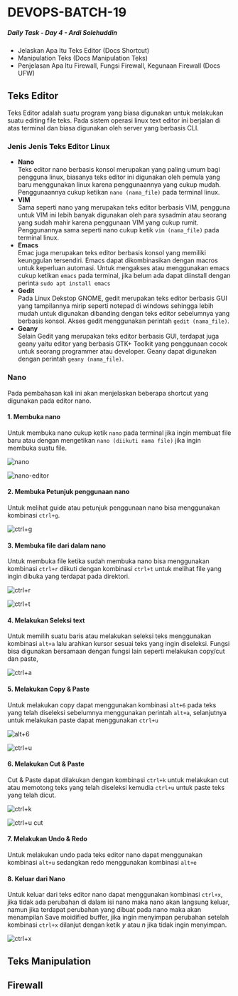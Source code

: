 # DEVOPS-BATCH-19
##### Daily Task - Day 4 - Ardi Solehuddin

-  Jelaskan Apa Itu Teks Editor (Docs Shortcut)
-  Manipulation Teks (Docs Manipulation Teks)
-  Penjelasan Apa Itu Firewall, Fungsi Firewall, Kegunaan Firewall (Docs UFW)

## Teks Editor
Teks Editor adalah suatu program yang biasa digunakan untuk melakukan suatu editing file teks. Pada sistem operasi linux text editor ini berjalan di atas terminal dan biasa digunakan oleh server yang berbasis CLI.

### Jenis Jenis Teks Editor Linux
- **Nano<br/>**
  Teks editor nano berbasis konsol merupakan yang paling umum bagi pengguna linux, biasanya teks editor ini digunakan oleh pemula yang baru menggunakan linux karena penggunaannya yang cukup mudah. Penggunaannya cukup ketikan `nano (nama_file)` pada terminal linux.
- **VIM<br/>**
  Sama seperti nano yang merupakan teks editor berbasis VIM, pengguna untuk VIM ini lebih banyak digunakan oleh para sysadmin atau seorang yang sudah mahir karena penggunaan VIM yang cukup rumit. Penggunannya sama seperti nano cukup ketik `vim (nama_file)` pada terminal linux.
- **Emacs<br/>**
  Emac juga merupakan teks editor berbasis konsol yang memiliki keunggulan tersendiri. Emacs dapat dikombinasikan dengan macros untuk keperluan automasi. Untuk mengakses atau menggunakan emacs cukup ketikan `emacs` pada terminal, jika belum ada dapat diinstall dengan perinta `sudo apt install emacs`
- **Gedit<br/>**
  Pada Linux Dekstop GNOME, gedit merupakan teks editor berbasis GUI yang tampilannya mirip seperti notepad di windows sehingga lebih mudah untuk digunakan dibanding dengan teks editor sebelumnya yang berbasis konsol. Akses gedit menggunakan perintah `gedit (nama_file)`.
- **Geany<br/>**
  Selain Gedit yang merupakan teks editor berbasis GUI, terdapat juga geany yaitu editor yang berbasis GTK+ Toolkit yang penggunaan cocok untuk seorang programmer atau developer. Geany dapat digunakan dengan perintah `geany (nama_file)`.

### Nano
Pada pembahasan kali ini akan menjelaskan beberapa shortcut yang digunakan pada editor nano. 
#### 1. Membuka nano
Untuk membuka nano cukup ketik `nano` pada terminal jika ingin membuat file baru atau dengan mengetikan `nano (diikuti nama file)` jika ingin membuka suatu file.

   ![nano](https://github.com/ardi2105/DEVOPS-BATCH-19/assets/151701736/b4cf6884-5d00-4741-ba66-d6889629fc24)

   ![nano-editor](https://github.com/ardi2105/DEVOPS-BATCH-19/assets/151701736/e31e6ddc-7985-4ea1-87e5-4a6dbbdfeb56)

#### 2. Membuka Petunjuk penggunaan nano
Untuk melihat guide atau petunjuk penggunaan nano bisa menggunakan kombinasi `ctrl+g`.

   ![ctrl+g](https://github.com/ardi2105/DEVOPS-BATCH-19/assets/151701736/81be1b7f-3ce7-4c24-a2c4-d15ed428fd30)

#### 3. Membuka file dari dalam nano
Untuk membuka file ketika sudah membuka nano bisa menggunakan kombinasi `ctrl+r` diikuti dengan kombinasi `ctrl+t` untuk melihat file yang ingin dibuka yang terdapat pada direktori.

   ![ctrl+r](https://github.com/ardi2105/DEVOPS-BATCH-19/assets/151701736/6198295f-f48d-4dd4-9dd1-67a10022351d)

   ![ctrl+t](https://github.com/ardi2105/DEVOPS-BATCH-19/assets/151701736/91e22cf6-d24e-4b52-a967-d869795555c1)
 
#### 4. Melakukan Seleksi text
Untuk memilih suatu baris atau melakukan seleksi teks menggunakan kombinasi `alt+a` lalu arahkan kursor sesuai teks yang ingin diseleksi. Fungsi bisa digunakan bersamaan dengan fungsi lain seperti melakukan copy/cut dan paste, 

   ![ctrl+a](https://github.com/ardi2105/DEVOPS-BATCH-19/assets/151701736/8e16908c-e212-4684-80e3-bc79dd94162f)

#### 5. Melakukan Copy & Paste
Untuk melakukan copy dapat menggunakan kombinasi `alt+6` pada teks yang telah diseleksi sebelumnya menggunakan perintah `alt+a`, selanjutnya untuk melakukan paste dapat menggunakan `ctrl+u`

   ![alt+6](https://github.com/ardi2105/DEVOPS-BATCH-19/assets/151701736/a1b8c501-076b-4ab3-87ec-2e2335d24bfb)

   ![ctrl+u](https://github.com/ardi2105/DEVOPS-BATCH-19/assets/151701736/7e773df1-b2d4-43f0-b9b3-72a054478482)

#### 6. Melakukan Cut & Paste
Cut & Paste dapat dilakukan dengan kombinasi `ctrl+k` untuk melakukan cut atau memotong teks yang telah diseleksi kemudia `ctrl+u` untuk paste teks yang telah dicut.

   ![ctrl+k](https://github.com/ardi2105/DEVOPS-BATCH-19/assets/151701736/49a9cf32-332d-4bf3-89a4-2d1316dfcdee)

   ![ctrl+u cut](https://github.com/ardi2105/DEVOPS-BATCH-19/assets/151701736/ed2655d7-d2d6-4e16-aa1a-592d14396f2a)

#### 7. Melakukan Undo & Redo
Untuk melakukan undo pada teks editor nano dapat menggunakan kombinasi `alt+u` sedangkan redo menggunakan kombinasi `alt+e`

#### 8. Keluar dari Nano
Untuk keluar dari teks editor nano dapat menggunakan kombinasi `ctrl+x`, jika tidak ada perubahan di dalam isi nano maka nano akan langsung keluar, namun jika terdapat perubahan yang dibuat pada nano maka akan menampilan Save moidified buffer, jika ingin menyimpan perubahan setelah kombinasi `ctrl+x` dilanjut dengan ketik *y* atau *n* jika tidak ingin menyimpan. 

   ![ctrl+x](https://github.com/ardi2105/DEVOPS-BATCH-19/assets/151701736/87bbfd6f-13b0-4f16-91d1-25415e6a41b2)
   
## Teks Manipulation

## Firewall
